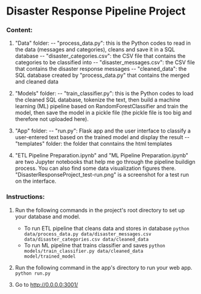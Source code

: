 # Disaster Response Pipeline Project

### Content:
1. "Data" folder:
-- "process_data.py": this is the Python codes to read in the data (messages and categories), cleans and save it in a SQL database
-- "disaster_categories.csv": the CSV file that contains the categories to be classified into
-- "disaster_messages.csv": the CSV file that contains the disaster response messages
-- "cleaned_data": the SQL database created by "process_data.py" that contains the merged and cleaned data

2. "Models" folder:
-- "train_classifier.py": this is the Python codes to load the cleaned SQL database, tokenize the text, then build a machine learning (ML) pipeline based on RandomForestClassifier and train the model, then save the model in a pickle file (the pickle file is too big and therefore not uploaded here).

3. "App" folder:
-- "run.py": Flask app and the user interface to classify a user-entered text based on the trained model and display the result
-- "templates" folder: the folder that conntains the html templates

4. "ETL Pipeline Preparation.ipynb" and "ML Pipeline Preparation.ipynb" are two Jupyter notebooks that help me go through the pipeline buildign process. You can also find some data visualization figures there. "DisasterResponseProject_test-run.png" is a screenshot for a test run on the interface.

### Instructions:
1. Run the following commands in the project's root directory to set up your database and model.

    - To run ETL pipeline that cleans data and stores in database
        `python data/process_data.py data/disaster_messages.csv data/disaster_categories.csv data/cleaned_data`
    - To run ML pipeline that trains classifier and saves
        `python models/train_classifier.py data/cleaned_data model/trained_model`

2. Run the following command in the app's directory to run your web app.
    `python run.py`

3. Go to http://0.0.0.0:3001/
